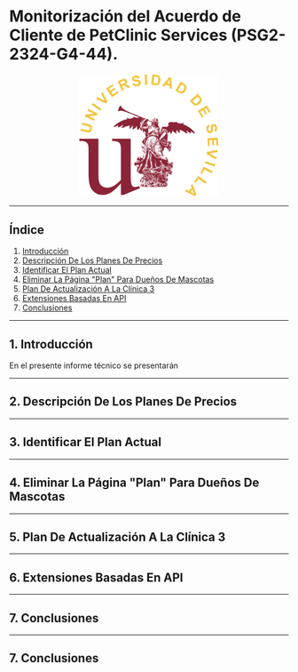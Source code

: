 # **Monitorización del Acuerdo de Cliente de PetClinic Services (PSG2-2324-G4-44).**

<p align="center">
    <img src="../images/logoUs.png" alt="Logo Universidad Sevilla" style="width: 50%; margin: auto;">
</p>

---

## Índice

1. [Introducción](#1-introducción)
2. [Descripción De Los Planes De Precios](#2-descripcion-de-los-planes-de-precios)
3. [Identificar El Plan Actual](#3-identificar-el-plan-actual)
4. [Eliminar La Página "Plan" Para Dueños De Mascotas](#4-eliminar-la-pagina-"plan"-para-dueños-de-mascotas)
5. [Plan De Actualización A La Clínica 3](#5-plan-de-actualizacion-a-la-clinica-3)
6. [Extensiones Basadas En API](#6-extensiones-basadas-en-api)
7. [Conclusiones](#7-conclusiones)

---

## **1. Introducción**
En el presente informe técnico se presentarán 

---

## **2. Descripción De Los Planes De Precios**

---

## **3. Identificar El Plan Actual**

---

## **4. Eliminar La Página "Plan" Para Dueños De Mascotas**

---

## **5. Plan De Actualización A La Clínica 3**

---

## **6. Extensiones Basadas En API**

---

## **7. Conclusiones**

---

## **7. Conclusiones**

